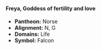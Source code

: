#### Freya, Goddess of fertility and love
- **Pantheon:** Norse
- **Alignment:** N, G
- **Domains:** Life
- **Symbol:** Falcon